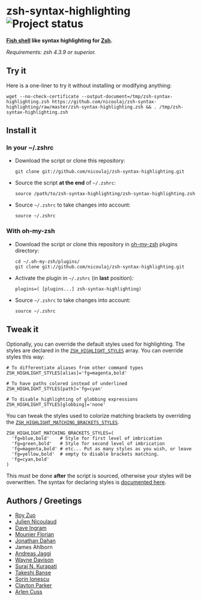 zsh-syntax-highlighting ![Project status](http://stillmaintained.com/nicoulaj/zsh-syntax-highlighting.png)
==========================================================================================================

**[Fish shell](http://www.fishshell.org) like syntax highlighting for [Zsh](http://www.zsh.org).**

*Requirements: zsh 4.3.9 or superior.*


## Try it

Here is a one-liner to try it without installing or modifying anything:

    wget --no-check-certificate --output-document=/tmp/zsh-syntax-highlighting.zsh https://github.com/nicoulaj/zsh-syntax-highlighting/raw/master/zsh-syntax-highlighting.zsh && . /tmp/zsh-syntax-highlighting.zsh


## Install it


### In your ~/.zshrc

* Download the script or clone this repository:

      git clone git://github.com/nicoulaj/zsh-syntax-highlighting.git

* Source the script **at the end** of `~/.zshrc`:

      source /path/to/zsh-syntax-highlighting/zsh-syntax-highlighting.zsh

* Source `~/.zshrc`  to take changes into account:

      source ~/.zshrc


### With oh-my-zsh

* Download the script or clone this repository in [oh-my-zsh](http://github.com/robbyrussell/oh-my-zsh) plugins directory:

      cd ~/.oh-my-zsh/plugins/
      git clone git://github.com/nicoulaj/zsh-syntax-highlighting.git

* Activate the plugin in `~/.zshrc` (in **last** position):

      plugins=( [plugins...] zsh-syntax-highlighting)

* Source `~/.zshrc`  to take changes into account:
    
      source ~/.zshrc


## Tweak it

Optionally, you can override the default styles used for highlighting. The styles are declared in the [`ZSH_HIGHLIGHT_STYLES`](https://github.com/nicoulaj/zsh-syntax-highlighting/blob/master/zsh-syntax-highlighting.zsh#L11) array. You can override styles this way:

    # To differentiate aliases from other command types
    ZSH_HIGHLIGHT_STYLES[alias]='fg=magenta,bold'
    
    # To have paths colored instead of underlined
    ZSH_HIGHLIGHT_STYLES[path]='fg=cyan'
    
    # To disable highlighting of globbing expressions
    ZSH_HIGHLIGHT_STYLES[globbing]='none'

You can tweak the styles used to colorize matching brackets by overriding the [`ZSH_HIGHLIGHT_MATCHING_BRACKETS_STYLES`](https://github.com/nicoulaj/zsh-syntax-highlighting/blob/master/zsh-syntax-highlighting.zsh#L11).

    ZSH_HIGHLIGHT_MATCHING_BRACKETS_STYLES=(
      'fg=blue,bold'    # Style for first level of imbrication
      'fg=green,bold'   # Style for second level of imbrication
      'fg=magenta,bold' # etc... Put as many styles as you wish, or leave
      'fg=yellow,bold'  # empty to disable brackets matching.
      'fg=cyan,bold'
    )

This must be done **after** the script is sourced, otherwise your styles will be overwritten. The syntax for declaring styles is [documented here](http://zsh.sourceforge.net/Doc/Release/Zsh-Line-Editor.html#SEC135).


## Authors / Greetings

 * [Roy Zuo](https://github.com/roylez)
 * [Julien Nicoulaud](https://github.com/nicoulaj)
 * [Dave Ingram](https://github.com/dingram)
 * [Mounier Florian](https://github.com/paradoxxxzero)
 * [Jonathan Dahan](https://github.com/jedahan)
 * James Ahlborn
 * [Andreas Jaggi](https://github.com/x-way)
 * [Wayne Davison](https://github.com/WayneD)
 * [Suraj N. Kurapati](https://github.com/sunaku)
 * [Takeshi Banse](https://github.com/hchbaw)
 * [Sorin Ionescu](https://github.com/SpookyET)
 * [Clayton Parker](https://github.com/claytron)
 * [Arlen Cuss](https://github.com/celtic)
